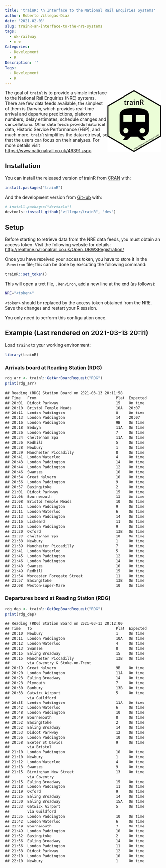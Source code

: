 ```yaml
---
title: 'trainR: An Interface to the National Rail Enquiries Systems'
author: Roberto Villegas-Diaz
date: '2021-02-08'
slug: trainR-an-interface-to-the-nre-systems
tags:
  - uk-railway
  - nre
Categories:
  - Development
  - R
Description: ''
Tags:
  - Development
  - R
---
```


<img src="https://raw.githubusercontent.com/villegar/trainR/main/inst/images/logo.png" alt="logo" align="right" height=200px/>

The goal of `trainR` is to provide a simple interface to the 
National Rail Enquiries (NRE) systems. There are few data feeds 
available, the simplest of them is Darwin, which provides real-time 
arrival and departure predictions, platform numbers, delay estimates, 
schedule changes and cancellations. Other data feeds provide historical 
data, Historic Service Performance (HSP), and much more. `trainR` 
simplifies the data retrieval, so that the users can focus on their 
analyses. For more details visit 
https://www.nationalrail.co.uk/46391.aspx.

## Installation

You can install the released version of trainR from [CRAN](https://CRAN.R-project.org) with:

``` r
install.packages("trainR")
```

And the development version from [GitHub](https://github.com/) with:

``` r
# install.packages("devtools")
devtools::install_github("villegar/trainR", "dev")
```

## Setup
Before starting to retrieve data from the NRE data feeds, you must obtain an access token. 
Visit the following website for details: http://realtime.nationalrail.co.uk/OpenLDBWSRegistration/

Once you have received your access token, you have to store it in the `.Renviron` file; this can be 
done by executing the following command:


```r
trainR::set_token()
```

This will open a text file, `.Renviron`, add a new line at the end (as follows):

```bash
NRE="<token>"
```

`<token>` should be replaced by the access token obtained from the NRE. Save the changes and restart 
your R session.

You only need to perform this configuration once.

## Example (Last rendered on 2021-03-13 20:11)

Load `trainR` to your working environment:

```r
library(trainR)
```

### Arrivals board at Reading Station (RDG)


```r
rdg_arr <- trainR::GetArrBoardRequest("RDG")
print(rdg_arr)
```

```
## Reading (RDG) Station Board on 2021-03-13 20:11:58
## Time   From                                    Plat  Expected
## 20:01  Didcot Parkway                          15    On time
## 20:10  Bristol Temple Meads                    10A   20:07
## 20:11  London Paddington                       8     On time
## 20:13  London Paddington                       14    20:07
## 20:16  London Paddington                       9B    On time
## 20:18  Bedwyn                                  11A   On time
## 20:26  London Paddington                       7     On time
## 20:34  Cheltenham Spa                          11A   On time
## 20:36  Redhill                                 5     On time
## 20:38  Newbury                                 1     On time
## 20:39  Manchester Piccadilly                   8     On time
## 20:41  London Waterloo                         4     On time
## 20:43  London Paddington                       14    On time
## 20:44  London Paddington                       12    On time
## 20:46  Swansea                                 10    On time
## 20:54  Great Malvern                           10    On time
## 20:56  London Paddington                       9     On time
## 20:57  Basingstoke                             2     On time
## 21:01  Didcot Parkway                          15    On time
## 21:08  Bournemouth                             13    On time
## 21:08  Bristol Temple Meads                    10    On time
## 21:11  London Paddington                       9     On time
## 21:11  London Waterloo                         6     On time
## 21:13  London Paddington                       14    On time
## 21:16  Liskeard                                11    On time
## 21:16  London Paddington                       9     On time
## 21:20  Oxford                                  13B   On time
## 21:33  Cheltenham Spa                          10    On time
## 21:38  Newbury                                 1     On time
## 21:39  Manchester Piccadilly                   7     On time
## 21:41  London Waterloo                         5     On time
## 21:45  London Paddington                       12    On time
## 21:46  London Paddington                       14    On time
## 21:48  Swansea                                 10    On time
## 21:49  Redhill                                 15    On time
## 21:54  Worcester Foregate Street               11    On time
## 21:57  Basingstoke                             13B   On time
## 22:08  Weston-super-Mare                       10    On time
```

### Departures board at Reading Station (RDG)


```r
rdg_dep <- trainR::GetDepBoardRequest("RDG")
print(rdg_dep)
```

```
## Reading (RDG) Station Board on 2021-03-13 20:12:00
## Time   To                                      Plat  Expected
## 20:10  Newbury                                 1     On time
## 20:11  London Paddington                       10A   On time
## 20:12  London Waterloo                         4     On time
## 20:13  Swansea                                 8     On time
## 20:15  Ealing Broadway                         15    On time
## 20:15  Manchester Piccadilly                   13B   On time
##        via Coventry & Stoke-on-Trent           
## 20:19  Great Malvern                           9B    On time
## 20:20  London Paddington                       11A   On time
## 20:23  Ealing Broadway                         14    On time
## 20:28  Plymouth                                7     On time
## 20:30  Banbury                                 13B   On time
## 20:33  Gatwick Airport                         5     On time
##        via Guildford                           
## 20:35  London Paddington                       11A   On time
## 20:42  London Waterloo                         6     On time
## 20:48  London Paddington                       10    On time
## 20:49  Bournemouth                             8     On time
## 20:52  Basingstoke                             2     On time
## 20:52  Ealing Broadway                         14    On time
## 20:53  Didcot Parkway                          12    On time
## 20:56  London Paddington                       10    On time
## 20:58  Exeter St Davids                        9     On time
##        via Bristol                             
## 21:10  London Paddington                       10    On time
## 21:10  Newbury                                 1     On time
## 21:12  London Waterloo                         4     On time
## 21:13  Swansea                                 9     On time
## 21:15  Birmingham New Street                   13    On time
##        via Coventry                            
## 21:15  Ealing Broadway                         15    On time
## 21:18  London Paddington                       11    On time
## 21:19  Oxford                                  9     On time
## 21:25  Ealing Broadway                         14    On time
## 21:30  Ealing Broadway                         15A   On time
## 21:33  Gatwick Airport                         5     On time
##        via Guildford                           
## 21:35  London Paddington                       10    On time
## 21:42  London Waterloo                         6     On time
## 21:49  Bournemouth                             7     On time
## 21:49  London Paddington                       10    On time
## 21:52  Basingstoke                             2     On time
## 21:56  Ealing Broadway                         14    On time
## 21:56  London Paddington                       11    On time
## 21:58  Didcot Parkway                          12    On time
## 22:10  London Paddington                       10    On time
## 22:10  Newbury                                 1     On time
```

